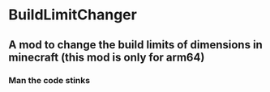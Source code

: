 # BuildLimitChanger

A mod to change the build limits of dimensions in minecraft (this mod is only for arm64)
---
### Man the code stinks